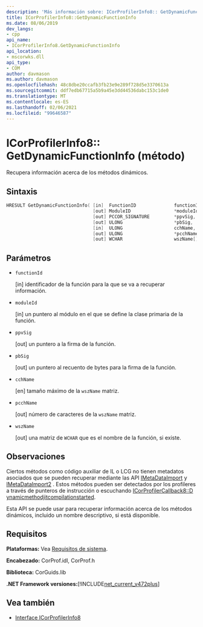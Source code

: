 ```yaml
---
description: 'Más información sobre: ICorProfilerInfo8:: GetDynamicFunctionInfo (método)'
title: ICorProfilerInfo8::GetDynamicFunctionInfo
ms.date: 08/06/2019
dev_langs:
- cpp
api_name:
- ICorProfilerInfo8.GetDynamicFunctionInfo
api_location:
- mscorwks.dll
api_type:
- COM
author: davmason
ms.author: davmason
ms.openlocfilehash: 48c8dbe20ccafb3fb23e9e289f728d5e3370613a
ms.sourcegitcommit: ddf7edb67715a5b9a45e3dd44536dabc153c1de0
ms.translationtype: MT
ms.contentlocale: es-ES
ms.lasthandoff: 02/06/2021
ms.locfileid: "99646587"
---
```

# <a name="icorprofilerinfo8getdynamicfunctioninfo-method"></a>ICorProfilerInfo8:: GetDynamicFunctionInfo (método)

Recupera información acerca de los métodos dinámicos.

## <a name="syntax"></a>Sintaxis

```cpp
HRESULT GetDynamicFunctionInfo( [in]  FunctionID              functionId,
                                [out] ModuleID                *moduleId,
                                [out] PCCOR_SIGNATURE         *ppvSig,
                                [out] ULONG                   *pbSig,
                                [in]  ULONG                   cchName,
                                [out] ULONG                   *pcchName,
                                [out] WCHAR                   wszName[]);
```

## <a name="parameters"></a>Parámetros

- `functionId`

  \[in] identificador de la función para la que se va a recuperar información.

- `moduleId`

  \[in] un puntero al módulo en el que se define la clase primaria de la función.

- `ppvSig`

  \[out] un puntero a la firma de la función.

- `pbSig`

  \[out] un puntero al recuento de bytes para la firma de la función.

- `cchName`

  \[en] tamaño máximo de la `wszName` matriz.

- `pcchName`

  \[out] número de caracteres de la `wszName` matriz.

- `wszName`

  \[out] una matriz de `WCHAR` que es el nombre de la función, si existe.

## <a name="remarks"></a>Observaciones

Ciertos métodos como código auxiliar de IL o LCG no tienen metadatos asociados que se pueden recuperar mediante las API [IMetaDataImport](../metadata/imetadataimport-interface.md) y [IMetaDataImport2](../metadata/imetadataimport2-interface.md) . Estos métodos pueden ser detectados por los profileres a través de punteros de instrucción o escuchando [ICorProfilerCallback8::D ynamicmethodjitcompilationstarted](icorprofilercallback8-dynamicmethodjitcompilationstarted-method.md).

Esta API se puede usar para recuperar información acerca de los métodos dinámicos, incluido un nombre descriptivo, si está disponible.

## <a name="requirements"></a>Requisitos

**Plataformas:** Vea [Requisitos de sistema](../../get-started/system-requirements.md).

**Encabezado:** CorProf.idl, CorProf.h

**Biblioteca:** CorGuids.lib

**.NET Framework versiones:**[!INCLUDE[net_current_v472plus](../../../../includes/net-current-v472plus.md)]

## <a name="see-also"></a>Vea también

- [Interface ICorProfilerInfo8](icorprofilerinfo8-interface.md)
